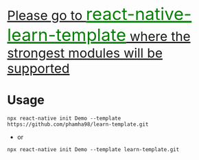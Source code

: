 
<a href="https://www.npmjs.com/package/react-native-learn-template" style="font-size: 30px;">Please go to <a href="https://www.npmjs.com/package/react-native-learn-template"  style="color:green ;font-size: 40px;">react-native-learn-template</a><a href="https://www.npmjs.com/package/react-native-learn-template" style="font-size: 30px;"> where the strongest modules will be supported</a></a>

# Usage
```
npx react-native init Demo --template https://github.com/phamha98/learn-template.git
```
- or
```
npx react-native init Demo --template learn-template.git
```

